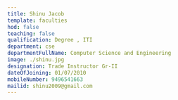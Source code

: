 ```yaml
---
title: Shinu Jacob
template: faculties
hod: false
teaching: false
qualification: Degree , ITI
department: cse
departmentFullName: Computer Science and Engineering
image: ./shinu.jpg
designation: Trade Instructor Gr-II
dateOfJoining: 01/07/2010
mobileNumber: 9496541663
mailid: shinu2009@gmail.com
---
```

